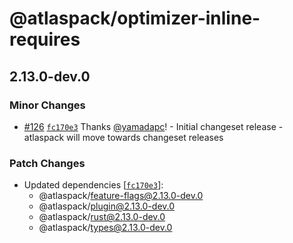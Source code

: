 # @atlaspack/optimizer-inline-requires

## 2.13.0-dev.0

### Minor Changes

- [#126](https://github.com/atlassian-labs/atlaspack/pull/126) [`fc170e3`](https://github.com/atlassian-labs/atlaspack/commit/fc170e325357a052844e077bb069bb9b949bd905) Thanks [@yamadapc](https://github.com/yamadapc)! - Initial changeset release - atlaspack will move towards changeset releases

### Patch Changes

- Updated dependencies [[`fc170e3`](https://github.com/atlassian-labs/atlaspack/commit/fc170e325357a052844e077bb069bb9b949bd905)]:
  - @atlaspack/feature-flags@2.13.0-dev.0
  - @atlaspack/plugin@2.13.0-dev.0
  - @atlaspack/rust@2.13.0-dev.0
  - @atlaspack/types@2.13.0-dev.0
